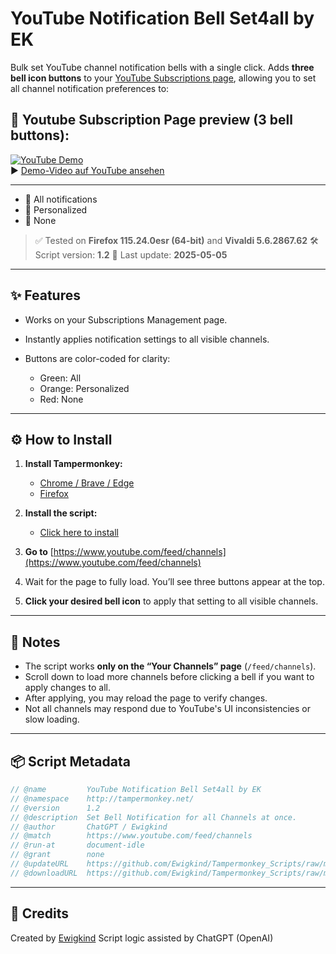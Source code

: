 # YouTube Notification Bell Set4all by EK

Bulk set YouTube channel notification bells with a single click.
Adds **three bell icon buttons** to your [YouTube Subscriptions page](https://www.youtube.com/feed/channels), allowing you to set all channel notification preferences to:

## 🎥 Youtube Subscription Page preview (3 bell buttons):

[![YouTube Demo](https://img.youtube.com/vi/UOuCUdEaNXY/0.jpg)](https://www.youtube.com/watch?v=UOuCUdEaNXY)  
▶️ [Demo-Video auf YouTube ansehen](https://www.youtube.com/watch?v=UOuCUdEaNXY)

---

* 🔔 All notifications
* 🔔 Personalized
* 🔕 None

> ✅ Tested on **Firefox 115.24.0esr (64-bit)** and **Vivaldi 5.6.2867.62**
> 🛠️ Script version: **1.2**
> 📅 Last update: **2025-05-05**

---

## ✨ Features

* Works on your Subscriptions Management page.
* Instantly applies notification settings to all visible channels.
* Buttons are color-coded for clarity:

  * Green: All
  * Orange: Personalized
  * Red: None

---

## ⚙️ How to Install

1. **Install Tampermonkey:**

   * [Chrome / Brave / Edge](https://tampermonkey.net/?ext=dhdg&browser=chrome)
   * [Firefox](https://tampermonkey.net/?ext=dhdg&browser=firefox)

2. **Install the script:**

   * [Click here to install](https://github.com/Ewigkind/Tampermonkey_Scripts/raw/main/YouTube_Notification_Bell_Set4all_by_EK)

3. **Go to** [https://www.youtube.com/feed/channels](https://www.youtube.com/feed/channels)

4. Wait for the page to fully load. You’ll see three buttons appear at the top.

5. **Click your desired bell icon** to apply that setting to all visible channels.

---

## 📝 Notes

* The script works **only on the “Your Channels” page** (`/feed/channels`).
* Scroll down to load more channels before clicking a bell if you want to apply changes to all.
* After applying, you may reload the page to verify changes.
* Not all channels may respond due to YouTube's UI inconsistencies or slow loading.

---

## 📦 Script Metadata

```javascript
// @name         YouTube Notification Bell Set4all by EK
// @namespace    http://tampermonkey.net/
// @version      1.2
// @description  Set Bell Notification for all Channels at once.
// @author       ChatGPT / Ewigkind
// @match        https://www.youtube.com/feed/channels
// @run-at       document-idle
// @grant        none
// @updateURL    https://github.com/Ewigkind/Tampermonkey_Scripts/raw/main/YouTube_Notification_Bell_Set4all_by_EK
// @downloadURL  https://github.com/Ewigkind/Tampermonkey_Scripts/raw/main/YouTube_Notification_Bell_Set4all_by_EK
```

---

## 🧠 Credits

Created by [Ewigkind](https://github.com/Ewigkind)
Script logic assisted by ChatGPT (OpenAI)
